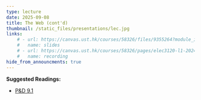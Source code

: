 ```yaml
---
type: lecture
date: 2025-09-08
title: The Web (cont'd)
thumbnail: /static_files/presentations/lec.jpg
links: 
    # - url: https://canvas.ust.hk/courses/58326/files/9355264?module_item_id=1421371
    #   name: slides
    # - url: https://canvas.ust.hk/courses/58326/pages/elec3120-l1-2024-09-10-15-00
    #   name: recording
hide_from_announcments: true
---
```

**Suggested Readings:**
- [P&D 9.1](https://book.systemsapproach.org/applications/traditional.html)
